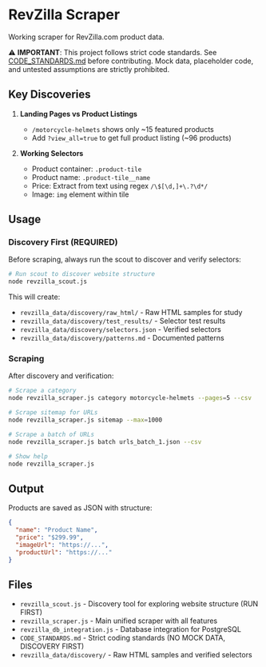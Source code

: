 # RevZilla Scraper

Working scraper for RevZilla.com product data.

⚠️ **IMPORTANT**: This project follows strict code standards. See [CODE_STANDARDS.md](CODE_STANDARDS.md) before contributing. Mock data, placeholder code, and untested assumptions are strictly prohibited.

## Key Discoveries

1. **Landing Pages vs Product Listings**
   - `/motorcycle-helmets` shows only ~15 featured products
   - Add `?view_all=true` to get full product listing (~96 products)

2. **Working Selectors**
   - Product container: `.product-tile`
   - Product name: `.product-tile__name`
   - Price: Extract from text using regex `/\$[\d,]+\.?\d*/`
   - Image: `img` element within tile

## Usage

### Discovery First (REQUIRED)

Before scraping, always run the scout to discover and verify selectors:

```bash
# Run scout to discover website structure
node revzilla_scout.js
```

This will create:
- `revzilla_data/discovery/raw_html/` - Raw HTML samples for study
- `revzilla_data/discovery/test_results/` - Selector test results
- `revzilla_data/discovery/selectors.json` - Verified selectors
- `revzilla_data/discovery/patterns.md` - Documented patterns

### Scraping

After discovery and verification:

```bash
# Scrape a category
node revzilla_scraper.js category motorcycle-helmets --pages=5 --csv

# Scrape sitemap for URLs
node revzilla_scraper.js sitemap --max=1000

# Scrape a batch of URLs
node revzilla_scraper.js batch urls_batch_1.json --csv

# Show help
node revzilla_scraper.js
```

## Output

Products are saved as JSON with structure:
```json
{
  "name": "Product Name",
  "price": "$299.99",
  "imageUrl": "https://...",
  "productUrl": "https://..."
}
```

## Files

- `revzilla_scout.js` - Discovery tool for exploring website structure (RUN FIRST)
- `revzilla_scraper.js` - Main unified scraper with all features
- `revzilla_db_integration.js` - Database integration for PostgreSQL
- `CODE_STANDARDS.md` - Strict coding standards (NO MOCK DATA, DISCOVERY FIRST)
- `revzilla_data/discovery/` - Raw HTML samples and verified selectors